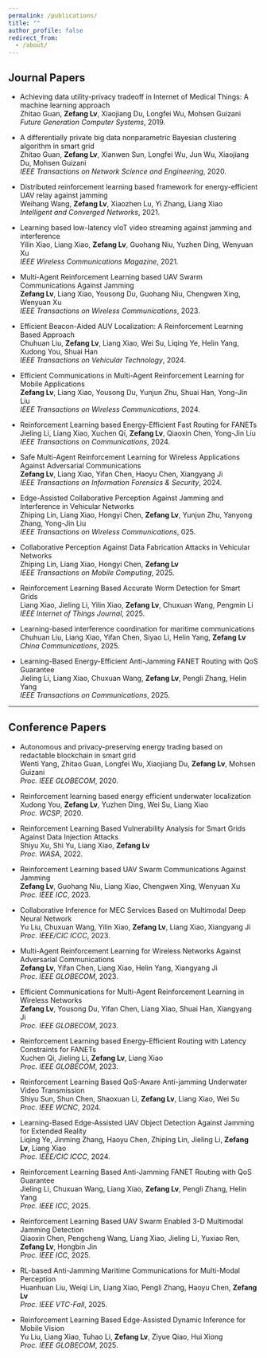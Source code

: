 ```yaml
---
permalink: /publications/
title: ""
author_profile: false
redirect_from:
  - /about/
---
```

## Journal Papers

- Achieving data utility-privacy tradeoff in Internet of Medical Things: A machine learning approach\
Zhitao Guan, **Zefang Lv**, Xiaojiang Du, Longfei Wu, Mohsen Guizani\
*Future Generation Computer Systems*, 2019. 

- A differentially private big data nonparametric Bayesian clustering algorithm in smart grid\
Zhitao Guan, **Zefang Lv**, Xianwen Sun, Longfei Wu, Jun Wu, Xiaojiang Du, Mohsen Guizani\
*IEEE Transactions on Network Science and Engineering*, 2020. 

- Distributed reinforcement learning based framework for energy-efficient UAV relay against jamming\
Weihang Wang, **Zefang Lv**, Xiaozhen Lu, Yi Zhang, Liang Xiao\
*Intelligent and Converged Networks*, 2021. 

- Learning based low-latency vIoT video streaming against jamming and interference\
Yilin Xiao, Liang Xiao, **Zefang Lv**, Guohang Niu, Yuzhen Ding, Wenyuan Xu\
*IEEE Wireless Communications Magazine*, 2021. 

- Multi-Agent Reinforcement Learning based UAV Swarm Communications Against Jamming\
**Zefang Lv**, Liang Xiao, Yousong Du, Guohang Niu, Chengwen Xing, Wenyuan Xu\
*IEEE Transactions on Wireless Communications*, 2023. 

- Efficient Beacon-Aided AUV Localization: A Reinforcement Learning Based Approach\
Chuhuan Liu, **Zefang Lv**, Liang Xiao, Wei Su, Liqing Ye, Helin Yang, Xudong You, Shuai Han\
*IEEE Transactions on Vehicular Technology*, 2024. 

- Efficient Communications in Multi-Agent Reinforcement Learning for Mobile Applications\
**Zefang Lv**, Liang Xiao, Yousong Du, Yunjun Zhu, Shuai Han, Yong-Jin Liu\
*IEEE Transactions on Wireless Communications*, 2024. 

- Reinforcement Learning based Energy-Efficient Fast Routing for FANETs\
Jieling Li, Liang Xiao, Xuchen Qi, **Zefang Lv**, Qiaoxin Chen, Yong-Jin Liu\
*IEEE Transactions on Communications*, 2024. 

- Safe Multi-Agent Reinforcement Learning for Wireless Applications Against Adversarial Communications\
**Zefang Lv**, Liang Xiao, Yifan Chen, Haoyu Chen, Xiangyang Ji\
*IEEE Transactions on Information Forensics & Security*, 2024. 

- Edge-Assisted Collaborative Perception Against Jamming and Interference in Vehicular Networks\
Zhiping Lin, Liang Xiao, Hongyi Chen, **Zefang Lv**, Yunjun Zhu, Yanyong Zhang, Yong-Jin Liu\
*IEEE Transactions on Wireless Communications*, 025. 

- Collaborative Perception Against Data Fabrication Attacks in Vehicular Networks\
Zhiping Lin, Liang Xiao, Hongyi Chen, **Zefang Lv**\
*IEEE Transactions on Mobile Computing*, 2025. 

- Reinforcement Learning Based Accurate Worm Detection for Smart Grids\
Liang Xiao, Jieling Li, Yilin Xiao, **Zefang Lv**, Chuxuan Wang, Pengmin Li\
*IEEE Internet of Things Journal*, 2025. 

- Learning-based interference coordination for maritime communications\
Chuhuan Liu, Liang Xiao, Yifan Chen, Siyao Li, Helin Yang, **Zefang Lv**\
*China Communications*, 2025. 

- Learning-Based Energy-Efficient Anti-Jamming FANET Routing with QoS Guarantee\
Jieling Li, Liang Xiao, Chuxuan Wang, **Zefang Lv**, Pengli Zhang, Helin Yang\
*IEEE Transactions on Communications*, 2025. 

---

## Conference Papers

- Autonomous and privacy-preserving energy trading based on redactable blockchain in smart grid\
Wenti Yang, Zhitao Guan, Longfei Wu, Xiaojiang Du, **Zefang Lv**, Mohsen Guizani\
*Proc. IEEE GLOBECOM*, 2020. 

- Reinforcement learning based energy efficient underwater localization\
Xudong You, **Zefang Lv**, Yuzhen Ding, Wei Su, Liang Xiao\
*Proc. WCSP*, 2020. 

- Reinforcement Learning Based Vulnerability Analysis for Smart Grids Against Data Injection Attacks\
Shiyu Xu, Shi Yu, Liang Xiao, **Zefang Lv**\
*Proc. WASA*, 2022. 

- Reinforcement Learning based UAV Swarm Communications Against Jamming\
**Zefang Lv**, Guohang Niu, Liang Xiao, Chengwen Xing, Wenyuan Xu\
*Proc. IEEE ICC*, 2023. 

- Collaborative Inference for MEC Services Based on Multimodal Deep Neural Network\
Yu Liu, Chuxuan Wang, Yilin Xiao, **Zefang Lv**, Liang Xiao, Xiangyang Ji\
*Proc. IEEE/CIC ICCC*, 2023. 

- Multi-Agent Reinforcement Learning for Wireless Networks Against Adversarial Communications\
**Zefang Lv**, Yifan Chen, Liang Xiao, Helin Yang, Xiangyang Ji\
*Proc. IEEE GLOBECOM*, 2023. 

- Efficient Communications for Multi-Agent Reinforcement Learning in Wireless Networks\
**Zefang Lv**, Yousong Du, Yifan Chen, Liang Xiao, Shuai Han, Xiangyang Ji\
*Proc. IEEE GLOBECOM*, 2023. 

- Reinforcement Learning based Energy-Efficient Routing with Latency Constraints for FANETs\
Xuchen Qi, Jieling Li, **Zefang Lv**, Liang Xiao\
*Proc. IEEE GLOBECOM*, 2023. 

- Reinforcement Learning Based QoS-Aware Anti-jamming Underwater Video Transmission\
Shiyu Sun, Shun Chen, Shaoxuan Li, **Zefang Lv**, Liang Xiao, Wei Su\
*Proc. IEEE WCNC*, 2024. 

- Learning-Based Edge-Assisted UAV Object Detection Against Jamming for Extended Reality\
Liqing Ye, Jinming Zhang, Haoyu Chen, Zhiping Lin, Jieling Li, **Zefang Lv**, Liang Xiao\
*Proc. IEEE/CIC ICCC*, 2024. 

- Reinforcement Learning Based Anti-Jamming FANET Routing with QoS Guarantee\
Jieling Li, Chuxuan Wang, Liang Xiao, **Zefang Lv**, Pengli Zhang, Helin Yang\
*Proc. IEEE ICC*, 2025. 

- Reinforcement Learning Based UAV Swarm Enabled 3-D Multimodal Jamming Detection\
Qiaoxin Chen, Pengcheng Wang, Liang Xiao, Jieling Li, Yuxiao Ren, **Zefang Lv**, Hongbin Jin\
*Proc. IEEE ICC*, 2025. 

- RL-based Anti-Jamming Maritime Communications for Multi-Modal Perception\
Huanhuan Liu, Weiqi Lin, Liang Xiao, Pengli Zhang, Haoyu Chen, **Zefang Lv**\
*Proc. IEEE VTC-Fall*, 2025. 

- Reinforcement Learning Based Edge-Assisted Dynamic Inference for Mobile Vision\
Yu Liu, Liang Xiao, Tuhao Li, **Zefang Lv**, Ziyue Qiao, Hui Xiong\
*Proc. IEEE GLOBECOM*, 2025. 
